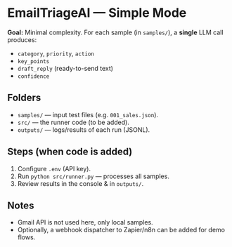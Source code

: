 # EmailTriageAI — Simple Mode

**Goal:** Minimal complexity. For each sample (in `samples/`), a **single** LLM call produces:
- `category`, `priority`, `action`
- `key_points`
- `draft_reply` (ready-to-send text)
- `confidence`

## Folders
- `samples/` — input test files (e.g. `001_sales.json`).
- `src/` — the runner code (to be added).
- `outputs/` — logs/results of each run (JSONL).

## Steps (when code is added)
1. Configure `.env` (API key).
2. Run `python src/runner.py` — processes all samples.
3. Review results in the console & in `outputs/`.

## Notes
- Gmail API is not used here, only local samples.
- Optionally, a webhook dispatcher to Zapier/n8n can be added for demo flows.